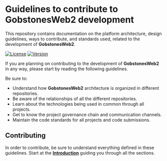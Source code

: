 # Guidelines to contribute to **GobstonesWeb2** development

This repository contains documentation on the platform architecture, design guidelines, ways to contribute, and standards used, related to the development of **GobstonesWeb2**.

[![License](https://img.shields.io/github/license/gobstones/gobstones-guidelines?style=plastic&label=License&logo=open-source-initiative&logoColor=white&color=olivegreen)](https://github.com/gobstones/gobstones-guidelines/blob/main/LICENSE) 
[![Version](https://img.shields.io/github/v/tag/gobstones/gobstones-guidelines?color=crimson&label=Version&logo=git-lfs&logoColor=white&sort=semver&style=plastic)](https://github.com/gobstones/gobstones-guidelines)

If you are planning on contributing to the development of **GobstonesWeb2** in any way, please start by reading the following guidelines.

Be sure to:
* Understand how **GobstonesWeb2** architecture is organized in different repositories.
* Be aware of the relationships of all the different repositories.
* Learn about the technologies being used in common through all projects.
* Get to know the project governance chain and communication channels.
* Maintain the code standards for all projects and code submissions.

## Contributing
In order to contribute, be sure to understand everything defined in these guidelines.
Start at the [**Introduction**](./sections/introduction.md) guiding you through all the sections.
